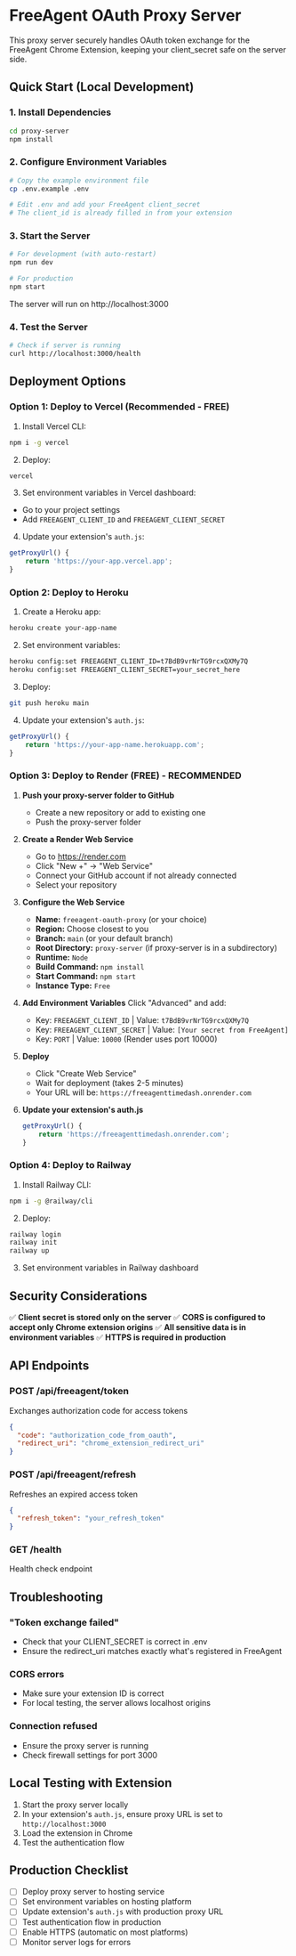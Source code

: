 # FreeAgent OAuth Proxy Server

This proxy server securely handles OAuth token exchange for the FreeAgent Chrome Extension, keeping your client_secret safe on the server side.

## Quick Start (Local Development)

### 1. Install Dependencies
```bash
cd proxy-server
npm install
```

### 2. Configure Environment Variables
```bash
# Copy the example environment file
cp .env.example .env

# Edit .env and add your FreeAgent client_secret
# The client_id is already filled in from your extension
```

### 3. Start the Server
```bash
# For development (with auto-restart)
npm run dev

# For production
npm start
```

The server will run on http://localhost:3000

### 4. Test the Server
```bash
# Check if server is running
curl http://localhost:3000/health
```

## Deployment Options

### Option 1: Deploy to Vercel (Recommended - FREE)

1. Install Vercel CLI:
```bash
npm i -g vercel
```

2. Deploy:
```bash
vercel
```

3. Set environment variables in Vercel dashboard:
- Go to your project settings
- Add `FREEAGENT_CLIENT_ID` and `FREEAGENT_CLIENT_SECRET`

4. Update your extension's `auth.js`:
```javascript
getProxyUrl() {
    return 'https://your-app.vercel.app';
}
```

### Option 2: Deploy to Heroku

1. Create a Heroku app:
```bash
heroku create your-app-name
```

2. Set environment variables:
```bash
heroku config:set FREEAGENT_CLIENT_ID=t7BdB9vrNrTG9rcxQXMy7Q
heroku config:set FREEAGENT_CLIENT_SECRET=your_secret_here
```

3. Deploy:
```bash
git push heroku main
```

4. Update your extension's `auth.js`:
```javascript
getProxyUrl() {
    return 'https://your-app-name.herokuapp.com';
}
```

### Option 3: Deploy to Render (FREE) - RECOMMENDED

1. **Push your proxy-server folder to GitHub**
   - Create a new repository or add to existing one
   - Push the proxy-server folder

2. **Create a Render Web Service**
   - Go to https://render.com
   - Click "New +" → "Web Service"
   - Connect your GitHub account if not already connected
   - Select your repository

3. **Configure the Web Service**
   - **Name:** `freeagent-oauth-proxy` (or your choice)
   - **Region:** Choose closest to you
   - **Branch:** `main` (or your default branch)
   - **Root Directory:** `proxy-server` (if proxy-server is in a subdirectory)
   - **Runtime:** `Node`
   - **Build Command:** `npm install`
   - **Start Command:** `npm start`
   - **Instance Type:** `Free`

4. **Add Environment Variables**
   Click "Advanced" and add:
   - Key: `FREEAGENT_CLIENT_ID` | Value: `t7BdB9vrNrTG9rcxQXMy7Q`
   - Key: `FREEAGENT_CLIENT_SECRET` | Value: `[Your secret from FreeAgent]`
   - Key: `PORT` | Value: `10000` (Render uses port 10000)

5. **Deploy**
   - Click "Create Web Service"
   - Wait for deployment (takes 2-5 minutes)
   - Your URL will be: `https://freeagenttimedash.onrender.com`

6. **Update your extension's auth.js**
   ```javascript
   getProxyUrl() {
       return 'https://freeagenttimedash.onrender.com';
   }
   ```

### Option 4: Deploy to Railway

1. Install Railway CLI:
```bash
npm i -g @railway/cli
```

2. Deploy:
```bash
railway login
railway init
railway up
```

3. Set environment variables in Railway dashboard

## Security Considerations

✅ **Client secret is stored only on the server**
✅ **CORS is configured to accept only Chrome extension origins**
✅ **All sensitive data is in environment variables**
✅ **HTTPS is required in production**

## API Endpoints

### POST /api/freeagent/token
Exchanges authorization code for access tokens
```json
{
  "code": "authorization_code_from_oauth",
  "redirect_uri": "chrome_extension_redirect_uri"
}
```

### POST /api/freeagent/refresh
Refreshes an expired access token
```json
{
  "refresh_token": "your_refresh_token"
}
```

### GET /health
Health check endpoint

## Troubleshooting

### "Token exchange failed"
- Check that your CLIENT_SECRET is correct in .env
- Ensure the redirect_uri matches exactly what's registered in FreeAgent

### CORS errors
- Make sure your extension ID is correct
- For local testing, the server allows localhost origins

### Connection refused
- Ensure the proxy server is running
- Check firewall settings for port 3000

## Local Testing with Extension

1. Start the proxy server locally
2. In your extension's `auth.js`, ensure proxy URL is set to `http://localhost:3000`
3. Load the extension in Chrome
4. Test the authentication flow

## Production Checklist

- [ ] Deploy proxy server to hosting service
- [ ] Set environment variables on hosting platform
- [ ] Update extension's `auth.js` with production proxy URL
- [ ] Test authentication flow in production
- [ ] Enable HTTPS (automatic on most platforms)
- [ ] Monitor server logs for errors